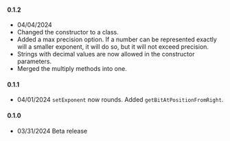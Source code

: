 #### 0.1.2
* 04/04/2024
* Changed the constructor to a class.
* Added a max precision option. If a number can be represented exactly will a smaller exponent, it will do so, but it will not exceed precision.
* Strings with decimal values are now allowed in the constructor parameters.
* Merged the multiply methods into one.

#### 0.1.1
* 04/01/2024 `setExponent` now rounds. Added `getBitAtPositionFromRight`.

#### 0.1.0
* 03/31/2024 Beta release